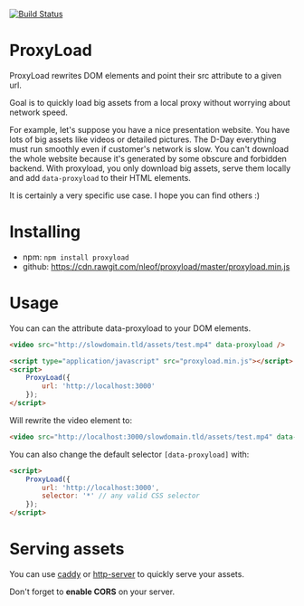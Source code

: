 [![Build Status](https://travis-ci.org/nleof/proxyload.svg)](https://travis-ci.org/nleof/proxyload)

# ProxyLoad

ProxyLoad rewrites DOM elements and point their src attribute to a given url.

Goal is to quickly load big assets from a local proxy without worrying about network speed.

For example, let's suppose you have a nice presentation website.
You have lots of big assets like videos or detailed pictures.
The D-Day everything must run smoothly even if customer's network is slow.
You can't download the whole website because it's generated by some obscure and forbidden backend.
With proxyload, you only download big assets, serve them locally and add `data-proxyload` to their HTML elements.

It is certainly a very specific use case. I hope you can find others :)

# Installing

- npm: `npm install proxyload`
- github: https://cdn.rawgit.com/nleof/proxyload/master/proxyload.min.js

# Usage

You can can the attribute data-proxyload to your DOM elements.

```html
<video src="http://slowdomain.tld/assets/test.mp4" data-proxyload />

<script type="application/javascript" src="proxyload.min.js"></script>
<script>
    ProxyLoad({
        url: 'http://localhost:3000'
    });
</script>
```

Will rewrite the video element to:

```html
<video src="http://localhost:3000/slowdomain.tld/assets/test.mp4" data-proxyload />
```

You can also change the default selector `[data-proxyload]` with:

```html
<script>
    ProxyLoad({
        url: 'http://localhost:3000',
        selector: '*' // any valid CSS selector
    });
</script>
```

# Serving assets

You can use [caddy](https://github.com/mholt/caddy) or [http-server](https://github.com/indexzero/http-server) to quickly serve your assets.

Don't forget to **enable CORS** on your server.
